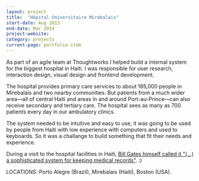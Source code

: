 ```yaml
---
layout: project
title:  "Hôpital Universitaire Mirebalais"
start-date: Aug 2013
end-date: Mar 2014
project-website: 
category: projects
current-page: portfolio-item
---
```


As part of an agile team at Thoughtworks I helped build a internal system for the biggest hospital in Haiti. I was responsible for user research, interaction design, visual design and frontend development.

The hospital provides primary care services to about 185,000 people in Mirebalais and two nearby communities. But patients from a much wider area—all of central Haiti and areas in and around Port-au-Prince—can also receive secondary and tertiary care. The hospital sees as many as 700 patients every day in our ambulatory clinics.

The system needed to be intuitive and easy to use, it was going to be used by people from Haiti with low experience with computers and used to keyboards. So it was a challange to build something that fit their needs and experience.

During a visit to the hospital facilities in Haiti, [Bill Gates himself called it "(...) a sophisticated system for keeping medical records"](http://www.gatesnotes.com/Health/A-Visit-to-Haiti). :)


<!-- <span class="category-description">TEAM MEMBERS:</span>
Myself, 1 XD (for 2 months), 8 developers, 1 BA/PM, 1 QA. -->

<span class="category-description">LOCATIONS:</span>
Porto Alegre (Brazil), Mirebalais (Haiti), Boston (USA).

<!-- <span class="category-description">PROCESS, TECHNOLOGIES AND TECHNIQUES:</span>
Qualitative research (user interviews, usability testing), front-end development (HTML5, CSS3, Sass, Javascript and Foundation), continuous design, open design, live style guide, Rapid prototyping (on paper, clickable mockups and code), product design (branding, customer development) visual design (colors, layout, typography), collaborative sketching, personas, user flows.  -->
<!-- 
<span class="category-description">WEBSITE:</span> [www.pixelated-project.org](www.pixelated-project.org) 
<br> -->